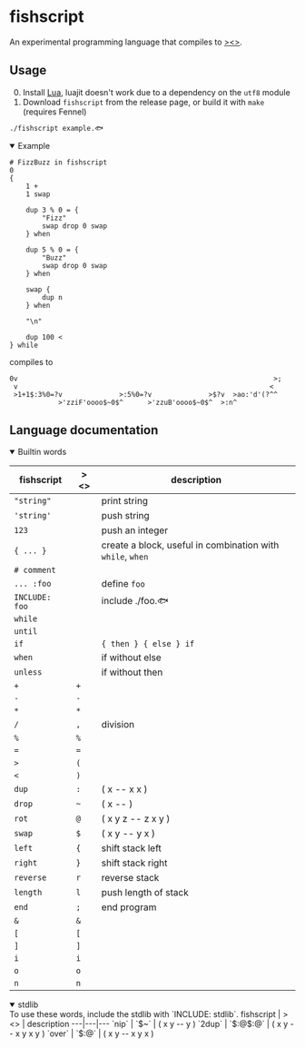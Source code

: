 # fishscript
An experimental programming language that compiles to [><>](https://esolangs.org/wiki/Fish).

## Usage
0. Install [Lua](https://lua.org/), luajit doesn't work due to a dependency on the `utf8` module
1. Download `fishscript` from the release page, or build it with `make` (requires Fennel)
```sh
./fishscript example.🐟
```

<details open>
<summary>Example</summary>

```factor
# FizzBuzz in fishscript
0
{
    1 +
    1 swap

    dup 3 % 0 = {
        "Fizz"
        swap drop 0 swap
    } when

    dup 5 % 0 = {
        "Buzz"
        swap drop 0 swap
    } when

    swap {
        dup n
    } when

    "\n"

    dup 100 <
} while
```
compiles to
```
0v                                                               >;
 v                                                              <
 >1+1$:3%0=?v              >:5%0=?v              >$?v  >ao:'d'(?^^
            >'zziF'oooo$~0$^      >'zzuB'oooo$~0$^  >:n^
```
</details>

## Language documentation

<details open>
<summary>Builtin words</summary>

fishscript | ><> | description
---|---|---
`"string"` | | print string
`'string'` | | push string
`123` | | push an integer
`{ ... }` | | create a block, useful in combination with `while`, `when`
`# comment` | |
`... :foo` | | define `foo`
`INCLUDE: foo` | | include ./foo.🐟
`while` | |
`until` | |
`if` | | `{ then } { else } if`
`when` | | if without else
`unless` | | if without then
`+` | `+` |
`-` | `-` |
`*` | `*` |
`/` | `,` | division
`%` | `%` |
`=` | `=` |
`>` | `(` |
`<` | `)` |
`dup` | `:` | ( x -- x x )
`drop` | `~` | ( x -- )
`rot` | `@` | ( x y z -- z x y )
`swap` | `$` | ( x y -- y x )
`left` | `{` | shift stack left
`right` | `}` | shift stack right
`reverse` | `r` | reverse stack
`length` | `l` | push length of stack
`end` | `;` | end program
`&` | `&` |
`[` | `[` |
`]` | `]` |
`i` | `i` |
`o` | `o` |
`n` | `n` |

</details>

<details open>
<summary>stdlib</summary>
To use these words, include the stdlib with `INCLUDE: stdlib`.
fishscript | ><> | description
---|---|---
`nip` | `$~` | ( x y -- y )
`2dup` | `$:@$:@` | ( x y -- x y x y )
`over` | `$:@` | ( x y -- x y x )
</details>
